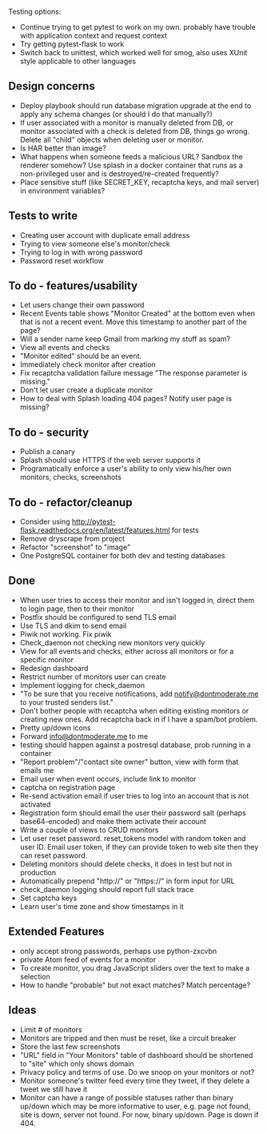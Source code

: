 Testing options:
- Continue trying to get pytest to work on my own. probably have trouble with application context and request context
- Try getting pytest-flask to work
- Switch back to unittest, which worked well for smog, also uses XUnit style applicable to other languages

## Design concerns
- Deploy playbook should run database migration upgrade at the end to apply any schema changes (or should I do that manually?)
- If user associated with a monitor is manually deleted from DB, or monitor associated with a check is deleted from DB, things go wrong. Delete all "child" objects when deleting user or monitor.
- Is HAR better than image?
- What happens when someone feeds a malicious URL? Sandbox the renderer somehow? Use splash in a docker container that runs as a non-privileged user and is destroyed/re-created frequently?
- Place sensitive stuff (like SECRET_KEY, recaptcha keys, and mail server) in environment variables?

## Tests to write
- Creating user account with duplicate email address
- Trying to view someone else's monitor/check
- Trying to log in with wrong password
- Password reset workflow

## To do - features/usability
- Let users change their own password
- Recent Events table shows "Monitor Created" at the bottom even when that is not a recent event. Move this timestamp to another part of the page?
- Will a sender name keep Gmail from marking my stuff as spam?
- View all events and checks
- "Monitor edited" should be an event.
- Immediately check monitor after creation
- Fix recaptcha validation failure message "The response parameter is missing."
- Don't let user create a duplicate monitor
- How to deal with Splash loading 404 pages? Notify user page is missing?

## To do - security
- Publish a canary
- Splash should use HTTPS if the web server supports it
- Programatically enforce a user's ability to only view his/her own monitors, checks, screenshots

## To do - refactor/cleanup
- Consider using http://pytest-flask.readthedocs.org/en/latest/features.html for tests
- Remove dryscrape from project
- Refactor "screenshot" to "image"
- One PostgreSQL container for both dev and testing databases

## Done
- When user tries to access their monitor and isn't logged in, direct them to login page, then to their monitor
- Postfix should be configured to send TLS email
- Use TLS and dkim to send email
- Piwik not working. Fix piwik
- Check_daemon not checking new monitors very quickly
- View for all events and checks, either across all monitors or for a specific monitor
- Redesign dashboard
- Restrict number of monitors user can create
- Implement logging for check_daemon
- "To be sure that you receive notifications, add notify@dontmoderate.me to your trusted senders list."
- Don't bother people with recaptcha when editing existing monitors or creating new ones. Add recaptcha back in if I have a spam/bot problem.
- Pretty up/down icons
- Forward info@dontmoderate.me to me
- testing should happen against a postresql database, prob running in a container
- "Report problem"/"contact site owner" button, view with form that emails me
- Email user when event occurs, include link to monitor
- captcha on registration page
- Re-send activation email if user tries to log into an account that is not activated
- Registration form should email the user their password salt (perhaps base64-encoded) and make them activate their account
- Write a couple of views to CRUD monitors
- Let user reset password. reset_tokens model with random token and user ID. Email user token, if they can provide token to web site then they can reset password.
- Deleting monitors should delete checks, it does in test but not in production
- Automatically prepend "http://" or "https://" in form input for URL
- check_daemon logging should report full stack trace
- Set captcha keys
- Learn user's time zone and show timestamps in it

## Extended Features
- only accept strong passwords, perhaps use python-zxcvbn
- private Atom feed of events for a monitor
- To create monitor, you drag JavaScript sliders over the text to make a selection
- How to handle "probable" but not exact matches? Match percentage?

## Ideas
- Limit # of monitors
- Monitors are tripped and then must be reset, like a circuit breaker
- Store the last few screenshots
- "URL" field in "Your Monitors" table of dashboard should be shortened to "site" which only shows domain
- Privacy policy and terms of use. Do we snoop on your monitors or not?
- Monitor someone's twitter feed every time they tweet, if they delete a tweet we still have it
- Monitor can have a range of possible statuses rather than binary up/down which may be more informative to user, e.g. page not found, site is down, server not found. For now, binary up/down. Page is down if 404.